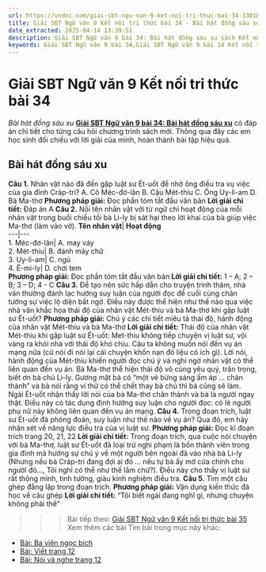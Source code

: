 ```yaml
---
url: https://vndoc.com/giai-sbt-ngu-van-9-ket-noi-tri-thuc-bai-34-330184
title: Giải SBT Ngữ văn 9 Kết nối tri thức bài 34 - Bài hát đồng sáu xu - VnDoc.com
date_extracted: 2025-04-14 13:39:51
description: Giải SBT Ngữ văn 9 bài 34: Bài hát đồng sáu xu sách Kết nối tri thức có đáp án chi tiết cho các bạn cùng tham khảo.
keywords: Giải SBT Ngữ văn 9 bài 34,Giải SBT Ngữ văn 9 bài 34 Kết nối tri thức,Giải sách bài tập Ngữ văn KNTT lớp 9,Ngữ văn lớp 9 Kết nối tri thức,giải bài tập ngữ văn lớp 9,bài Bài hát đồng sáu xu,giải SBT ngữ văn 9 KNTT trang 3
---
```


# Giải SBT Ngữ văn 9 Kết nối tri thức bài 34
 _Bài hát đồng sáu xu_
**[Giải SBT Ngữ văn 9 bài 34: Bài hát đồng sáu xu](<https://vndoc.com/giai-sbt-ngu-van-9-ket-noi-tri-thuc-bai-34-330184>)** có đáp án chi tiết cho từng câu hỏi chương trình sách mới. Thông qua đây các em học sinh đối chiếu với lời giải của mình, hoàn thành bài tập hiệu quả.
## Bài hát đồng sáu xu
**Câu 1.** Nhân vật nào đã đến gặp luật sư Ét-uốt để nhờ ông điều tra vụ việc của gia đình Cráp-tri?
A. Cô Méc-đơ-lân
B. Cậu Mét-thiu
C. Ông Uy-li-am
D. Bà Ma-thơ
**Phương pháp giải:**
Đọc phần tóm tắt đầu văn bản
**Lời giải chi tiết:**
Đáp án A
**Câu 2.** Nối tên nhân vật với từ ngữ chỉ hoạt động của mỗi nhân vật trong buổi chiều tối bà Li-ly bị sát hại theo lời khai của bà giúp việc Ma-thơ \(làm vào vở\).
**Tên nhân vật**| **Hoạt động**  
---|---  
1\. Méc-đơ-lân| A. may váy  
2\. Mét-thiu| B. đánh máy chữ  
3\. Uy-li-am| C. ngủ  
4\. Ê-mi-ly| D. chơi tem  
**Phương pháp giải:**
Đọc phần tóm tắt đầu văn bản
**Lời giải chi tiết:**
1 – A; 2 – B; 3 – D; 4 - C
**Câu 3.** Để tạo nên sức hấp dẫn cho truyện trinh thám, nhà văn thường đánh lạc hướng suy luận của người đọc để cuối cùng chân tướng sự việc lộ diện bất ngờ. Điều này được thể hiện như thế nào qua việc nhà văn khắc họa thái độ của nhân vật Mét-thiu và bà Ma-thơ khi gặp luật sư Ét-uốt?
**Phương pháp giải:**
Chú ý các chi tiết miêu tả thái độ, hành động của nhân vật Mét-thiu và bà Ma-thơ
**Lời giải chi tiết:**
Thái độ của nhân vật Mét-thiu khi gặp luật sư Ét-uốt: Met-thiu không tiếp chuyện vị luật sư, vội vàng ra khỏi nhà với thái độ khó chịu. Cậu ta không muốn nói đến vụ án mạng nữa \(cứ nói đi nói lại cái chuyện khốn nạn đó liệu có ích gì\). Lời nói, hành động của Mét-thiu khiến người đọc chú ý và nghi ngờ nhân vật có thể liên quan đến vụ án. Bà Ma-thơ thể hiện thái độ vô cùng yêu quý, trân trọng, biết ơn bà chủ Li-ly. Gương mặt bà có “một vẻ bừng sáng ấm áp ... chân thành” và bà nói rằng ví thử có thể chết thay bà chủ thì bà cũng sẽ làm. Ngài Ét-uốt nhận thấy lời nói của bà Ma-thơ chân thành và bà là người ngay thật. Điều này có tác dụng định hướng suy luận cho người đọc: có lẽ người phụ nữ này không liên quan đến vụ án mạng.
**Câu 4.** Trong đoạn trích, luật sư Ét-uốt đã phỏng đoán, suy luận như thế nào về vụ án? Qua đó, em hãy nhận xét về năng lực điều tra của vị luật sư.
**Phương pháp giải:**
Đọc kĩ đoạn trích trang 20, 21, 22
**Lời giải chi tiết:**
Trong đoạn trích, qua cuộc nói chuyện với bà Ma-thơ, luật sư Ét-uốt đã loại trừ nghi phạm là bốn thành viên trong gia đình mà hướng sự chú ý về một người bên ngoài đã vào nhà bà Li-ly \(Nhưng nếu bà Cráp-tri đang đợi ai đó ... nếu tự bà ấy mở cửa chính cho người đó…, Tôi nghĩ có thể như thế lắm chứ?\). Điều này cho thấy vị luật sư rất thông minh, tinh tường, giàu kinh nghiệm điều tra.
**Câu 5.** Tìm một câu ghép đẳng lập trong đoạn trích.
**Phương pháp giải:**
Vận dụng kiến thức đã học về câu ghép
**Lời giải chi tiết:**
“Tôi biết ngài đang nghĩ gì, nhưng chuyện không phải thế”
>>> Bài tiếp theo: [Giải SBT Ngữ văn 9 Kết nối tri thức bài 35](<https://vndoc.com/giai-sbt-ngu-van-9-ket-noi-tri-thuc-bai-35-330189>)
Xem thêm các bài Tìm bài trong mục này khác:
  * [Bài: Ba viên ngọc bích](</giai-sbt-ngu-van-9-ket-noi-tri-thuc-bai-35-330189>)
  * [Bài: Viết trang 12](</giai-sbt-ngu-van-9-ket-noi-tri-thuc-bai-36-330190>)
  * [Bài: Nói và nghe trang 12](</giai-sbt-ngu-van-9-ket-noi-tri-thuc-bai-37-330191>)

